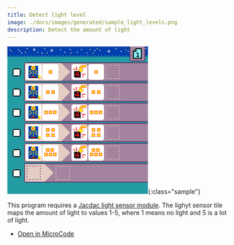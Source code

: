 ```yaml
---
title: Detect light level
image: ./docs/images/generated/sample_light_levels.png
description: Detect the amount of light
---
```


![light detector program](../images/generated/sample_light_levels.png){:class="sample"}

This program requires a [Jacdac light sensor module](https://microsoft.github.io/jacdac-docs/devices/kittenbot/lightsensorv10/).
The lighyt sensor tile maps the amount of light to values 1-5, where 1 means no light and 5 is a lot of light.

-   [Open in MicroCode](/microcode/#eyJwcm9nZGVmIjp7IlAiOlt7IlIiOlt7IlMiOlsiUzUiXSwiQSI6WyJBMTAiXSwiRiI6WyJGOCJdLCJNIjpbIk02Il19LHsiUyI6WyJTNSJdLCJBIjpbIkExMCJdLCJGIjpbIkY5Il0sIk0iOlsiTTciXX0seyJTIjpbIlM1Il0sIkEiOlsiQTEwIl0sIkYiOlsiRjEwIl0sIk0iOlsiTTgiXX0seyJTIjpbIlM1Il0sIkEiOlsiQTEwIl0sIkYiOlsiRjExIl0sIk0iOlsiTTkiXX0seyJTIjpbIlM1Il0sIkEiOlsiQTEwIl0sIkYiOlsiRjEyIl0sIk0iOlsiTTEwIl19LHt9XX0seyJSIjpbe31dfSx7IlIiOlt7fV19LHsiUiI6W3t9XX0se31dfSwidmVyc2lvbiI6InYyLjQuMjgifQ)
